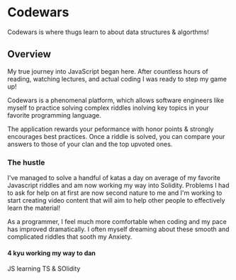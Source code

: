 # Codewars

Codewars is where thugs learn to about data structures & algorthms!  

## Overview

My true journey into JavaScript began here.  After countless hours of reading, watching lectures, and actual coding I was ready to step my game up!

Codewars is a phenomenal platform, which allows software engineers like myself to practice solving complex riddles inolving key topics in your
favorite programming language.

The application rewards your peformance with honor points & strongly encourages best practices.  Once a riddle is solved, you can compare your 
answers to those of your clan and the top upvoted ones.

### The hustle

I've managed to solve a handful of katas a day on average of my favorite Javascript riddles and am now working my way into Solidity.  Problems I had to ask for help on
at first are now second nature to me and I'm working to start creating video content that will aim to help other people to effectively learn the material!

As a programmer, I feel 
much more comfortable when coding and my pace has improved dramatically.  I often myself dreaming about these smooth and complicated riddles that sooth my Anxiety.


#### 4 kyu working my way to dan   
JS learning TS & SOlidity 

